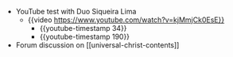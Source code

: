 - YouTube test with Duo Siqueira Lima
	- {{video https://www.youtube.com/watch?v=kjMmjCk0EsE}}
		- {{youtube-timestamp 34}}
		- {{youtube-timestamp 190}}
- Forum discussion on [[universal-christ-contents]]